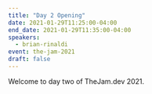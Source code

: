```yaml
---
title: "Day 2 Opening"
date: 2021-01-29T11:25:00-04:00
end_date: 2021-01-29T11:35:00-04:00
speakers:
  - brian-rinaldi
event: the-jam-2021
draft: false
---
```


Welcome to day two of TheJam.dev 2021.
